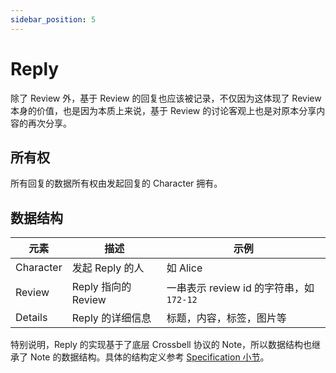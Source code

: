 ```yaml
---
sidebar_position: 5
---
```


# Reply

除了 Review 外，基于 Review 的回复也应该被记录，不仅因为这体现了 Review 本身的价值，也是因为本质上来说，基于 Review 的讨论客观上也是对原本分享内容的再次分享。

## 所有权

所有回复的数据所有权由发起回复的 Character 拥有。

## 数据结构

| 元素        | 描述                           | 示例                          |
|-------------|-------------------------------|------------------------------|
| Character   | 发起 Reply 的人                | 如 Alice                     |
| Review      | Reply 指向的 Review            | 一串表示 review id 的字符串，如 ``172-12`` |
| Details     | Reply 的详细信息               | 标题，内容，标签，图片等       |


特别说明，Reply 的实现基于了底层 Crossbell 协议的 Note，所以数据结构也继承了 Note 的数据结构。具体的结构定义参考 [Specification 小节](../nomexer-sdks/specification)。
